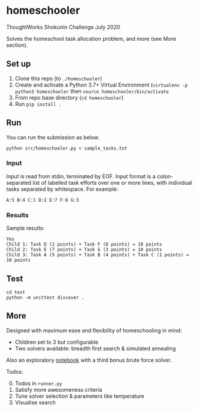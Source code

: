 # homeschooler
ThoughtWorks Shokunin Challenge July 2020

Solves the homeschool task allocation problem, and more (see More section).

## Set up

1. Clone this repo (to `./homeschooler`)
2. Create and activate a Python 3.7+ Virtual Environment (`virtualenv -p python3 homeschooler`
   then `source homeschooler/bin/activate`
3. From repo base directory (`cd homeschooler`)
4. Run `pip install .`

## Run

You can run the submission as below.

```
python src/homeschooler.py < sample_tasks.txt
```

### Input

Input is read from stdin, terminated by EOF. Input format is a colon-separated list of labelled task efforts over one or more lines, with individual tasks separated by whitespace. For example:

```
A:5 B:4 C:1 D:2 E:7 F:8 G:3
```

### Results

Sample results:

```
Yes
Child 1: Task D (2 points) + Task F (8 points) = 10 points
Child 2: Task E (7 points) + Task G (3 points) = 10 points
Child 3: Task A (5 points) + Task B (4 points) + Task C (1 points) = 10 points
```

## Test

```
cd test
python -m unittest discover .
```

## More

Designed with maximum ease and flexibility of homeschooling in mind:

* Children set to 3 but configurable 
* Two solvers available: breadth first search & simulated annealing

Also an exploratory [notebook](https://github.com/safetydave/homeschooler/blob/main/homeschooler.ipynb) with a third bonus brute force solver.

Todos:

0. Todos in `runner.py`
1. Satisfy more awesomeness criteria
2. Tune solver selection & parameters like temperature
3. Visualise search
